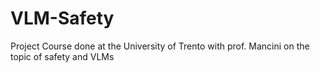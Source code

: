 # VLM-Safety
Project Course done at the University of Trento with prof. Mancini on the topic of safety and VLMs
